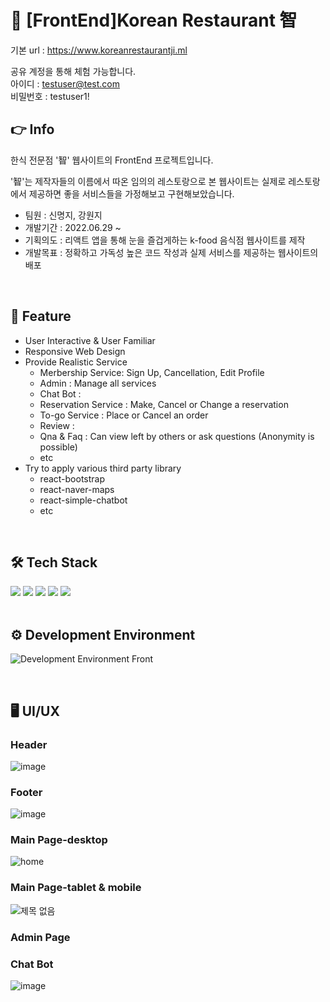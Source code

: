 #	:stew: [FrontEnd]Korean Restaurant 智
기본 url : https://www.koreanrestaurantji.ml<br/>

공유 계정을 통해 체험 가능합니다.   
 아이디 : testuser@test.com  
 비밀번호 : testuser1!<br/>

 

## :point_right: Info
한식 전문점 '智' 웹사이트의 FrontEnd 프로젝트입니다.<br/>

'智'는 제작자들의 이름에서 따온 임의의 레스토랑으로 본 웹사이트는 실제로 레스토랑에서 제공하면 좋을 서비스들을 가정해보고 구현해보았습니다.<br/>

- 팀원 : 신명지, 강원지<br/>
- 개발기간 : 2022.06.29 ~ <br/>
- 기획의도 : 리액트 앱을 통해 눈을 즐겁게하는 k-food 음식점 웹사이트를 제작
- 개발목표 : 정확하고 가독성 높은 코드 작성과 실제 서비스를 제공하는 웹사이트의 배포
<br>

## :pushpin: Feature
- User Interactive & User Familiar
- Responsive Web Design
- Provide Realistic Service 
    - Merbership Service: Sign Up, Cancellation, Edit Profile
    - Admin : Manage all services
    - Chat Bot : 
    - Reservation Service : Make, Cancel or Change a reservation
    - To-go Service : Place or Cancel an order
    - Review : 
    - Qna & Faq : Can view left by others or ask questions (Anonymity is possible) 
    - etc
- Try to apply various third party library 
  - react-bootstrap
  - react-naver-maps
  - react-simple-chatbot
  - etc
<br>

## :hammer_and_wrench: Tech Stack
<div>
<img src="https://img.shields.io/badge/React-61DAFB?style=flat-square&logo=React&logoColor=skyblue" />
<img src="https://img.shields.io/badge/HTML5-E34F26?style=flat-square&logo=HTML5&logoColor=white" />
<img src="https://img.shields.io/badge/SCSS-CC6699?style=flat-square&logo=SASS&logoColor=white" />
<img src="https://img.shields.io/badge/BootStrap-7952B3?style=flat-square&logo=BootStrap&logoColor=white" />
<img src="https://img.shields.io/badge/JavaScript-F7DF1E?style=flat-square&logo=JavaScript&logoColor=white" /> 
</div>

<br>

## :gear: Development Environment
![Development Environment Front](https://user-images.githubusercontent.com/82142527/179345375-3e4c5db7-8ca4-4bf3-a8df-51cc24be0c03.png)

<br>

## :desktop_computer: UI/UX
### Header
![image](https://user-images.githubusercontent.com/87280835/197722796-4f223cfb-bf6a-40b3-ae84-fb4defe53360.png)
### Footer
![image](https://user-images.githubusercontent.com/87280835/197723011-13412fdc-928f-4b14-94b0-a3085b14a168.png)  
### Main Page-desktop
![home](https://user-images.githubusercontent.com/87280835/197722005-a7881193-215d-4cf1-b2cf-1ed1e711a0f5.png)
### Main Page-tablet & mobile 
![제목 없음](https://user-images.githubusercontent.com/87280835/198238798-f3994d85-4e55-4c76-9dc1-efdece405a52.png)

### Admin Page
### Chat Bot
![image](https://user-images.githubusercontent.com/87280835/197725346-f46416a1-1633-431b-9ebc-6e930767b9ce.png)

